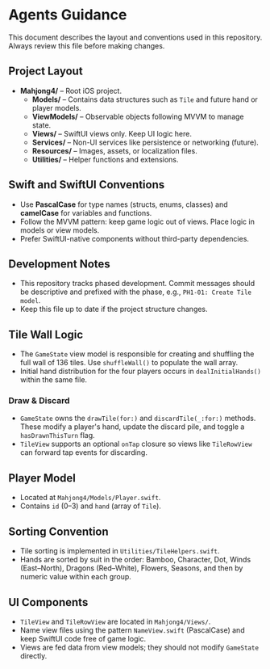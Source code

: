 # Agents Guidance

This document describes the layout and conventions used in this repository. Always review this file before making changes.

## Project Layout
- **Mahjong4/** – Root iOS project.
  - **Models/** – Contains data structures such as `Tile` and future hand or player models.
  - **ViewModels/** – Observable objects following MVVM to manage state.
  - **Views/** – SwiftUI views only. Keep UI logic here.
  - **Services/** – Non-UI services like persistence or networking (future).
  - **Resources/** – Images, assets, or localization files.
  - **Utilities/** – Helper functions and extensions.

## Swift and SwiftUI Conventions
- Use **PascalCase** for type names (structs, enums, classes) and **camelCase** for variables and functions.
- Follow the MVVM pattern: keep game logic out of views. Place logic in models or view models.
- Prefer SwiftUI-native components without third-party dependencies.

## Development Notes
- This repository tracks phased development. Commit messages should be descriptive and prefixed with the phase, e.g., `PH1-01: Create Tile model`.
- Keep this file up to date if the project structure changes.

## Tile Wall Logic
- The `GameState` view model is responsible for creating and shuffling the full wall of 136 tiles. Use `shuffleWall()` to populate the wall array.
- Initial hand distribution for the four players occurs in `dealInitialHands()` within the same file.

### Draw & Discard
- `GameState` owns the `drawTile(for:)` and `discardTile(_:for:)` methods. These modify a player's hand, update the discard pile, and toggle a `hasDrawnThisTurn` flag.
- `TileView` supports an optional `onTap` closure so views like `TileRowView` can forward tap events for discarding.

## Player Model
- Located at `Mahjong4/Models/Player.swift`.
- Contains `id` (0–3) and `hand` (array of `Tile`).

## Sorting Convention
- Tile sorting is implemented in `Utilities/TileHelpers.swift`.
- Hands are sorted by suit in the order: Bamboo, Character, Dot, Winds (East–North), Dragons (Red–White), Flowers, Seasons, and then by numeric value within each group.

## UI Components
- `TileView` and `TileRowView` are located in `Mahjong4/Views/`.
- Name view files using the pattern `NameView.swift` (PascalCase) and keep SwiftUI code free of game logic.
- Views are fed data from view models; they should not modify `GameState` directly.
